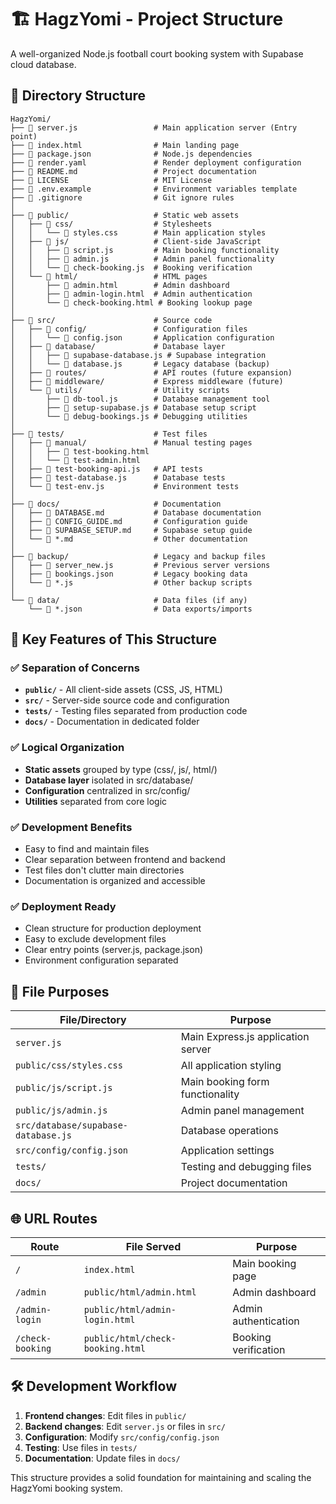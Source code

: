 # 🏗️ HagzYomi - Project Structure

A well-organized Node.js football court booking system with Supabase cloud database.

## 📁 Directory Structure

```
HagzYomi/
├── 📄 server.js                 # Main application server (Entry point)
├── 📄 index.html                # Main landing page
├── 📄 package.json              # Node.js dependencies
├── 📄 render.yaml               # Render deployment configuration
├── 📄 README.md                 # Project documentation
├── 📄 LICENSE                   # MIT License
├── 📄 .env.example              # Environment variables template
├── 📄 .gitignore                # Git ignore rules
│
├── 📂 public/                   # Static web assets
│   ├── 📂 css/                  # Stylesheets
│   │   └── 📄 styles.css        # Main application styles
│   ├── 📂 js/                   # Client-side JavaScript
│   │   ├── 📄 script.js         # Main booking functionality
│   │   ├── 📄 admin.js          # Admin panel functionality
│   │   └── 📄 check-booking.js  # Booking verification
│   └── 📂 html/                 # HTML pages
│       ├── 📄 admin.html        # Admin dashboard
│       ├── 📄 admin-login.html  # Admin authentication
│       └── 📄 check-booking.html # Booking lookup page
│
├── 📂 src/                      # Source code
│   ├── 📂 config/               # Configuration files
│   │   └── 📄 config.json       # Application configuration
│   ├── 📂 database/             # Database layer
│   │   ├── 📄 supabase-database.js # Supabase integration
│   │   └── 📄 database.js       # Legacy database (backup)
│   ├── 📂 routes/               # API routes (future expansion)
│   ├── 📂 middleware/           # Express middleware (future)
│   └── 📂 utils/                # Utility scripts
│       ├── 📄 db-tool.js        # Database management tool
│       ├── 📄 setup-supabase.js # Database setup script
│       └── 📄 debug-bookings.js # Debugging utilities
│
├── 📂 tests/                    # Test files
│   ├── 📂 manual/               # Manual testing pages
│   │   ├── 📄 test-booking.html
│   │   └── 📄 test-admin.html
│   ├── 📄 test-booking-api.js   # API tests
│   ├── 📄 test-database.js      # Database tests
│   └── 📄 test-env.js           # Environment tests
│
├── 📂 docs/                     # Documentation
│   ├── 📄 DATABASE.md           # Database documentation
│   ├── 📄 CONFIG_GUIDE.md       # Configuration guide
│   ├── 📄 SUPABASE_SETUP.md     # Supabase setup guide
│   └── 📄 *.md                  # Other documentation
│
├── 📂 backup/                   # Legacy and backup files
│   ├── 📄 server_new.js         # Previous server versions
│   ├── 📄 bookings.json         # Legacy booking data
│   └── 📄 *.js                  # Other backup scripts
│
└── 📂 data/                     # Data files (if any)
    └── 📄 *.json                # Data exports/imports
```

## 🚀 Key Features of This Structure

### ✅ **Separation of Concerns**
- **`public/`** - All client-side assets (CSS, JS, HTML)
- **`src/`** - Server-side source code and configuration
- **`tests/`** - Testing files separated from production code
- **`docs/`** - Documentation in dedicated folder

### ✅ **Logical Organization**
- **Static assets** grouped by type (css/, js/, html/)
- **Database layer** isolated in src/database/
- **Configuration** centralized in src/config/
- **Utilities** separated from core logic

### ✅ **Development Benefits**
- Easy to find and maintain files
- Clear separation between frontend and backend
- Test files don't clutter main directories
- Documentation is organized and accessible

### ✅ **Deployment Ready**
- Clean structure for production deployment
- Easy to exclude development files
- Clear entry points (server.js, package.json)
- Environment configuration separated

## 🔧 File Purposes

| File/Directory | Purpose |
|---|---|
| `server.js` | Main Express.js application server |
| `public/css/styles.css` | All application styling |
| `public/js/script.js` | Main booking form functionality |
| `public/js/admin.js` | Admin panel management |
| `src/database/supabase-database.js` | Database operations |
| `src/config/config.json` | Application settings |
| `tests/` | Testing and debugging files |
| `docs/` | Project documentation |

## 🌐 URL Routes

| Route | File Served | Purpose |
|---|---|---|
| `/` | `index.html` | Main booking page |
| `/admin` | `public/html/admin.html` | Admin dashboard |
| `/admin-login` | `public/html/admin-login.html` | Admin authentication |
| `/check-booking` | `public/html/check-booking.html` | Booking verification |

## 🛠️ Development Workflow

1. **Frontend changes**: Edit files in `public/`
2. **Backend changes**: Edit `server.js` or files in `src/`
3. **Configuration**: Modify `src/config/config.json`
4. **Testing**: Use files in `tests/`
5. **Documentation**: Update files in `docs/`

This structure provides a solid foundation for maintaining and scaling the HagzYomi booking system.
